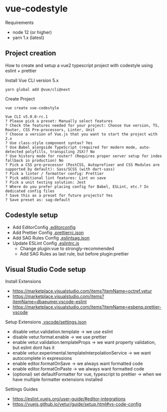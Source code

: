 # vue-codestyle

Requirements

-   node 12 (or higher)
-   yarn 1.x (latest)

## Project creation

How to create and setup a vue2 typescript project with codestyle using eslint + prettier

Install Vue CLI version 5.x

```
yarn global add @vue/cli@next
```

Create Project

```
vue create vue-codestyle
```

```
Vue CLI v5.0.0-rc.1
? Please pick a preset: Manually select features
? Check the features needed for your project: Choose Vue version, TS, Router, CSS Pre-processors, Linter, Unit
? Choose a version of Vue.js that you want to start the project with 2.x
? Use class-style component syntax? Yes
? Use Babel alongside TypeScript (required for modern mode, auto-detected polyfills, transpiling JSX)? No
? Use history mode for router? (Requires proper server setup for index fallback in production) No
? Pick a CSS pre-processor (PostCSS, Autoprefixer and CSS Modules are supported by default): Sass/SCSS (with dart-sass)
? Pick a linter / formatter config: Prettier
? Pick additional lint features: Lint on save
? Pick a unit testing solution: Jest
? Where do you prefer placing config for Babel, ESLint, etc.? In dedicated config files
? Save this as a preset for future projects? Yes
? Save preset as: sag-default
```

## Codestyle setup

-   Add EditorConfig [.editorconfig](.editorconfig)
-   Add Prettier Config [.prettierrc.json](.prettierrc.json)
-   Add SAG Rules Config [.eslintsag.json](.eslintsag.json)
-   Update ESLint Config [.eslintrc.js](.eslintrc.js)
    -   Change plugin:vue to strongly-recommended
    -   Add SAG Rules as last rule, but before plugin:prettier

## Visual Studio Code setup

Install Extensions

-   https://marketplace.visualstudio.com/items?itemName=octref.vetur
-   https://marketplace.visualstudio.com/items?itemName=dbaeumer.vscode-eslint
-   https://marketplace.visualstudio.com/items?itemName=esbenp.prettier-vscode

Setup Extensions [.vscode/settings.json](.vscode/settings.json)

-   disable vetur.validation.template -> we use eslint
-   disable vetur.format.enable -> we use prettier
-   enable vetur.validation.templateProps -> we want property validation, but eslint dont has it
-   enable vetur.experimental.templateInterpolationService -> we want autocomplete in expressions
-   enable editor.formatOnSave -> we always want formatted code
-   enable editor.formatOnPaste -> we always want formatted code
-   (optional) set defaultFormatter for vue, typescript to prettier -> when we have multiple formatter extensions installed

Settings Guides

-   https://eslint.vuejs.org/user-guide/#editor-integrations
-   https://vuejs.github.io/vetur/guide/setup.html#vs-code-config
